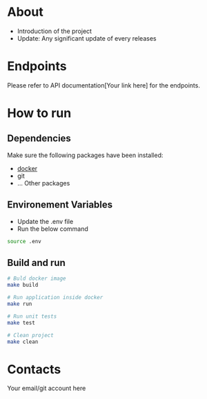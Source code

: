 # About
- Introduction of the project
- Update: Any significant update of every releases

# Endpoints
Please refer to API documentation[Your link here] for the endpoints.

# How to run

## Dependencies
Make sure the following packages have been installed:

- [docker](https://docs.docker.com/linux/step_one/)
- git
- ... Other packages

## Environement Variables
- Update the .env file
- Run the below command
```sh
source .env
```

## Build and run
```sh
# Buld docker image
make build

# Run application inside docker
make run

# Run unit tests
make test

# Clean project
make clean
```

# Contacts
Your email/git account here